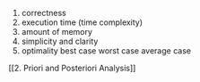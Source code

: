 1. correctness
2. execution time (time complexity)
3. amount of memory
4. simplicity and clarity
5. optimality
	   best case
	   worst case
	   average case 

[[2. Priori and Posteriori Analysis]]

